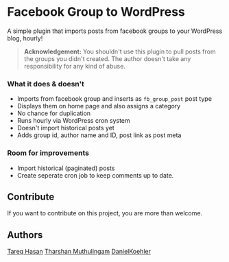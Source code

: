 # Facebook Group to WordPress

A simple plugin that imports posts from facebook groups to your WordPress blog, hourly!

> **Acknowledgement:**
> You shouldn't use this plugin to pull posts from the groups you didn't created. The author doesn't take any responsibility for any kind of abuse.

### What it does & doesn't

* Imports from facebook group and inserts as `fb_group_post` post type
* Displays them on home page and also assigns a category
* No chance for duplication
* Runs hourly via WordPress cron system
* Doesn't import historical posts yet
* Adds group id, author name and ID, post link as post meta

### Room for improvements
* Import historical (paginated) posts 
* Create seperate cron job to keep comments up to date.

## Contribute
If you want to contribute on this project, you are more than welcome.


## Authors
[Tareq Hasan](http://tareq.wedevs.com)
[Tharshan Muthulingam](http://github.com/viperfx)
[DanielKoehler](http://github.com/DanielKoehler)
